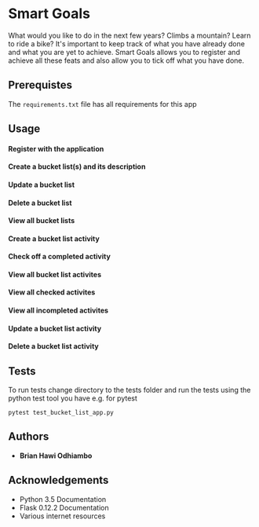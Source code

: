 # Smart Goals

What would you like to do in the next few years? Climbs a mountain? Learn to
ride a bike? It's important to keep track of what you have already done and
what you are yet to achieve.
Smart Goals allows you to register and achieve all these feats and also
allow you to tick off what you have done.

## Prerequistes
The `requirements.txt` file has all requirements for this app

## Usage
#### Register with the application
#### Create a bucket list(s) and its description
#### Update a bucket list
#### Delete a bucket list
#### View all bucket lists
#### Create a bucket list activity
#### Check off a completed activity
#### View all bucket list activites
#### View all checked activites
#### View all incompleted activites
#### Update a bucket list activity
#### Delete a bucket list activity

## Tests
To run tests change directory to the tests folder and run the tests using the python test tool you have e.g. for pytest

```
pytest test_bucket_list_app.py
```

## Authors

* **Brian Hawi Odhiambo**

## Acknowledgements

* Python 3.5 Documentation
* Flask 0.12.2 Documentation
* Various internet resources